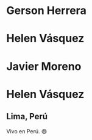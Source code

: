 # Gerson Herrera

# Helen Vásquez
# Javier Moreno

# Helen Vásquez

## Lima, Perú

Vivo en Perú. :smile:
